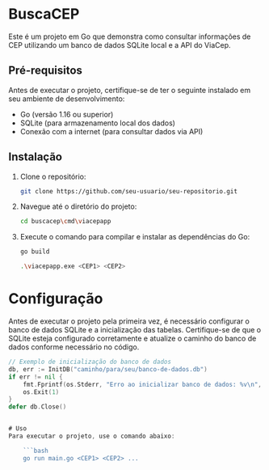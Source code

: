 # BuscaCEP

Este é um projeto em Go que demonstra como consultar informações de CEP utilizando um banco de dados SQLite local e a API do ViaCep.

## Pré-requisitos

Antes de executar o projeto, certifique-se de ter o seguinte instalado em seu ambiente de desenvolvimento:

- Go (versão 1.16 ou superior)
- SQLite (para armazenamento local dos dados)
- Conexão com a internet (para consultar dados via API)

## Instalação

1. Clone o repositório:

   ```bash
   git clone https://github.com/seu-usuario/seu-repositorio.git

   ```

2. Navegue até o diretório do projeto:

   ```bash
   cd buscacep\cmd\viacepapp

   ```

3. Execute o comando para compilar e instalar as dependências do Go:

   ```bash
   go build

   .\viacepapp.exe <CEP1> <CEP2>
   ```

# Configuração

Antes de executar o projeto pela primeira vez, é necessário configurar o banco de dados SQLite e a inicialização das tabelas. Certifique-se de que o SQLite esteja configurado corretamente e atualize o caminho do banco de dados conforme necessário no código.

````go
// Exemplo de inicialização do banco de dados
db, err := InitDB("caminho/para/seu/banco-de-dados.db")
if err != nil {
    fmt.Fprintf(os.Stderr, "Erro ao inicializar banco de dados: %v\n", err)
    os.Exit(1)
}
defer db.Close()


# Uso
Para executar o projeto, use o comando abaixo:

    ```bash
    go run main.go <CEP1> <CEP2> ...
````
